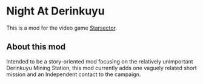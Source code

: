 # Night At Derinkuyu
This is a mod for the video game [Starsector](http://fractalsoftworks.com).

## About this mod
Intended to be a story-oriented mod focusing on the relatively unimportant Derinkuyu Mining Station, this mod currently adds one vaguely related short mission and an Independent contact to the campaign.
